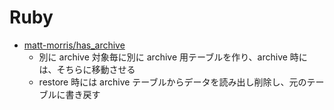 # Ruby

- [matt-morris/has_archive](https://github.com/matt-morris/has_archive)
  - 別に archive 対象毎に別に archive 用テーブルを作り、archive 時には、そちらに移動させる
  - restore 時には archive テーブルからデータを読み出し削除し、元のテーブルに書き戻す
